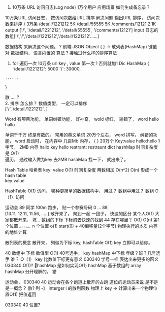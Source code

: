 1. 10万条 URL 访问日志(Log node) 1万个用户 应用场景
  如何生成备忘录？ 

  10万条URL  访问日志， 按访问次数给URL 排序 
  解决问题 
  输出URL 排序， 访问次数来排序
  /  3万条 
  /detail/1221212  5K 
  /detail/55555    5K
  /comments/12121  2.1K
  output ['/', '/detail/1221212', '/detail/55555', '/comments/12121']
  input 日志的数组['/','/','/detail/1221212','/detail/1221212'......]

  数据结构 来解决这个问题。 
    ?   前端  JSON Object { } -> 散列表(HashMap)  键值对 数据结构， 语言内置的 
  算法   ?
    接触过什么样的排序算法 
  
  1. for  遍历一次 10万条  url  key , value   第一次  1 否则就加1  Dic HashMap 
  {
     '/detail/1221212': 5000
    '/': 30000,
   
    ......
  } 
   
  散 .... ?   
  2. 排序   怎么排？  数值类型， 一定可以排序    
    ['/','/detail/1221212', ]
    

  Word 有项目功能， 单词纠错功能，  好神奇， 
  wold  标红， 输错了， word 
  hello   hallo   
  
  单词千千万 终是有数的。 
  常用的英文单词 20万个左右， 
  word 拼写， 纠错的功能， word 启动时， 在内存中 几百Mb 内存， 
  { }    20万个 Key:value   hello:hello    1字节， 2MB 内存 
  hallo  key  hello   restrant: restraunt
  dict hashMap  时间复杂度是 O(1)   
  遍历， 通过输入做为key  去2MB  hashMap 找一下， 就出来了。


  Hash Table 哈希表
  key: value  O(1) 时间复杂度 
  两数相加 O(n^2)
  O(n)  形成一个hash table  
  key:value 

  HashTable O(1) 访问， 哪种更简单的数据结构中， 用过？ 
  数组中用过？ 
  数组 O（1）访问  

  运动会   89 同学 100m 跑步，  贴一个参赛号码 
  0 ... 88   
  [13.11, 12.11, 11.56, .....]
  散开来了， 聚到一起 一团子， 快速的区分 某个人O(1)
  大家都散开来， 坑...  数组的下标 下标的去快速的找到 44 
  存在哪里？ O(1)
  O(n)  第1个位置 。。。。。n 个位置
  o(1)   start(0) + 40偏移量(2个字节)  物理执行的本质
  内存的地址计算 

  散列表的概念  散开来， 列做为下标 key,  hashTable 
  O(1) key  立即可以给你。 

  40  数组中 下标  数值型  O(1) 40号选手， 
  key   hashMap 中下标
  年级？班？几号选手  谁？ O（1） key 比数值下标更有意义
  030340   学号一样  表达出来更多的函义
  030340   O(1)?   hashMap 是如何实现O(1)
  hashMap 基于数组的  array  hashMap 分开理解的， 错

  运动会，  030340    40   运动会在各个跑道上散开的占跑
  道位的运动员来说  是不是是一概念？ 
  散?   列 -》  interger i 的散列函数 
  物理上  key  =>  计算出来一个物理位置O(1)  把值返回 

  030340  40 位置?   


















